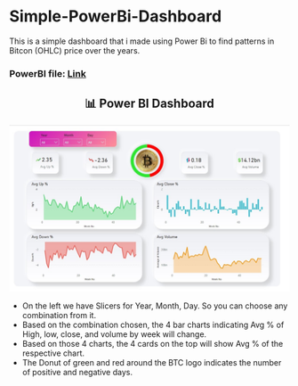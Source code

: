 # Simple-PowerBi-Dashboard

This is a simple dashboard that i made using Power Bi to find patterns in Bitcon (OHLC) price over the years.

### PowerBI file: [Link](https://drive.google.com/file/d/1Gax_Zf5LLz08iyB5OC5g4VuMVIx1y1qj/view?usp=sharing)

<h2 align="center">📊 Power BI Dashboard </h2> 
<p align="center">
 <img src="https://github.com/Mahesh-221/Simple-PowerBi-Dashboard/blob/main/dashboard3.jpg?raw=true" width="800"/>
</p>


- On the left we have Slicers for Year, Month, Day. So you can choose any combination from it.
- Based on the combination chosen, the 4 bar charts indicating Avg % of High, low, close, and volume by week will change.
- Based on those 4 charts, the 4 cards on the top will show Avg % of the respective chart.
- The Donut of green and red around the BTC logo indicates the number of positive and negative days.


